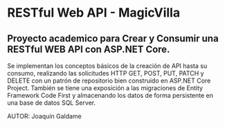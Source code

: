# RESTful Web API - MagicVilla
## Proyecto academico para Crear y Consumir una RESTful WEB API con ASP.NET Core.
Se implementan los conceptos básicos de la creación de API hasta su consumo, realizando las solicitudes HTTP GET, POST, PUT, PATCH y DELETE con un patrón de repositorio bien construido en ASP.NET Core Project. 
También se tiene una exposición a las migraciones de Entity Framework Code First y almacenando los datos de forma persistente en una base de datos SQL Server.

AUTOR: Joaquín Galdame
